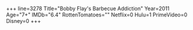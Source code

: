 +++
line=3278
Title="Bobby Flay's Barbecue Addiction"
Year=2011
Age="7+"
IMDb="6.4"
RottenTomatoes=""
Netflix=0
Hulu=1
PrimeVideo=0
Disney=0
+++

